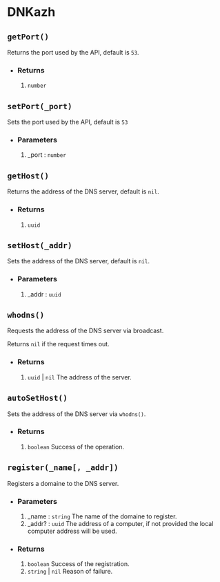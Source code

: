 # DNKazh

## `getPort()`

Returns the port used by the API, default is `53`.

+ ### Returns

    1. `number`

## `setPort(_port)`

Sets the port used by the API, default is `53`

+ ### Parameters

    1. _port : `number`

## `getHost()`

Returns the address of the DNS server, default is `nil`.

+ ### Returns

    1. `uuid`

## `setHost(_addr)`

Sets the address of the DNS server, default is `nil`.

+ ### Parameters

    1. _addr : `uuid`

## `whodns()`

Requests the address of the DNS server via broadcast.

Returns `nil` if the request times out.

+ ### Returns

    1. `uuid` | `nil` The address of the server.

## `autoSetHost()`

Sets the address of the DNS server via `whodns()`.

+ ### Returns

    1. `boolean` Success of the operation.

## `register(_name[, _addr])`

Registers a domaine to the DNS server.

+ ### Parameters

    1. _name : `string` The name of the domaine to register.
    2. _addr? : `uuid` The address of a computer, if not provided the local computer address will be used.

+ ### Returns

    1. `boolean` Success of the registration.
    2. `string` | `nil` Reason of failure.
